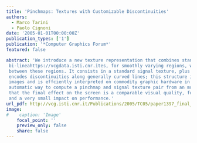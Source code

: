 ```yaml
---
title: 'Pinchmaps: Textures with Customizable Discontinuities'
authors:
  - Marco Tarini
  - Paolo Cignoni
date: '2005-01-01T00:00:00Z'
publication_types: ['1']
publication: '*Computer Graphics Forum*'
featured: false

abstract: 'We introduce a new texture representation that combines standard
 bi-lineahttps://vcgdata.isti.cnr.ites, for smoothly varying regions, with customizable discontinuities for sharp boundaries
 between these regions. It consists in a standard signal texture, plus a second texture we call pinchmap, which
 encodes discontinuities along generally curved lines; this structure is stored in texture memory as a pair of
 images and is effciently interpreted on commodity graphic hardware in the fragment shader. We also present a fully
 automatic way to compute a pinchmap and signal texture pair from an much higher resolution image. We show
 that the final effect on the screen is a comparable visual quality, for a fraction of the texture storage cost
 and a very small impact on performance.'
url_pdf: http://vcg.isti.cnr.it/Publications/2005/TC05/paper1397_final_submission.pdf
image:
#    caption: 'Image'
    focal_point: ''
    preview_only: false
    share: false
---
```

